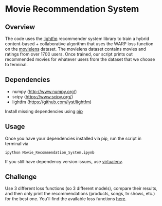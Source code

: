 # Movie Recommendation System

## Overview
The code uses the [lightfm](https://github.com/lyst/lightfm) recommender system library to train a hybrid content-based + collaborative algorithm that uses the WARP loss function on the [movielens](http://grouplens.org/datasets/movielens/) dataset. The movielens dataset contains movies and ratings from over 1700 users. Once trained, our script prints out recommended movies for whatever users from the dataset that we choose to terminal.

## Dependencies

* numpy (http://www.numpy.org/)
* scipy (https://www.scipy.org/)
* lightfm (https://github.com/lyst/lightfm)

Install missing dependencies using [pip](https://pip.pypa.io/en/stable/installing/)

## Usage

Once you have your dependencies installed via pip, run the script in terminal via

```
ipython Movie_Recommendation_System.ipynb
```

If you still have dependency version issues, use [virtualenv](http://docs.python-guide.org/en/latest/dev/virtualenvs/). 

## Challenge
Use 3 different loss functions (so 3 different models), compare their results, and then only print the recommendations (products, songs, tv shows, etc.) for the best one. You'll 
find the available loss functions [here](https://github.com/lyst/lightfm/blob/master/lightfm/lightfm.py#L35).
